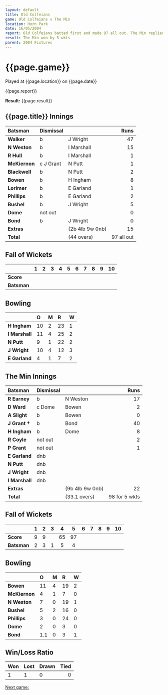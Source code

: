 ```yaml
---
layout: default
title: Old Colfeians
game: Old Colfeians v The Min
location: Horn Park
date: 16/05/2004
report: Old Colfeians batted first and made 97 all out. The Min replied with 98 for 5 wkts
result: The Min won by 5 wkts
parent: 2004 Fixtures
---
```


# {{page.game}}

Played at {{page.location}} on {{page.date}}

{{page.report}}

**Result:** {{page.result}}

## {{page.title}} Innings

| Batsman | Dismissal |  | Runs |
|:---|:---|---|---:|
| **Walker** | b | J Wright | 47 |
| **N Weston** | b | I Marshall | 15 |
| **R Hull** | b | I Marshall | 1 |
| **McKiernon** | c J Grant | N Putt | 1 |
| **Blackwell** | b | N Putt | 2 |
| **Bowen** | b | H Ingham | 8 |
| **Lorimer** | b | E Garland | 1 |
| **Phillips** | b | E Garland | 2 |
| **Bushel** | b | J Wright | 5 |
| **Dome** | not out |  | 0 |
| **Bond** | b | J Wright | 0 |
| **Extras** | | (2b 4lb 9w 0nb) | 15 |
| **Total** | | (44 overs) | 97 all out |

## Fall of Wickets

| | 1 | 2 | 3 | 4 | 5 | 6 | 7 | 8 | 9 | 10 |
|---|:---:|:---:|:---:|:---:|:---:|:---:|:---:|:---:|:---:|:---:|
| **Score** |  |  |  |  |  |  |  |  |  |  |
| **Batsman** |  |  |  |  |  |  |  |  |  |  |

## Bowling

| | O | M | R | W |
|---|:---|:---|:---|:---|
| **H Ingham** | 10 | 2 | 23 | 1 |
| **I Marshall** | 11 | 4 | 25 | 2 |
| **N Putt** | 9 | 1 | 22 | 2 |
| **J Wright** | 10 | 4 | 12 | 3 |
| **E Garland** | 4 | 1 | 7 | 2 |

## The Min Innings

| Batsman | Dismissal |  | Runs |
|:---|:---|---|---:|
| **R Earney** | b | N Weston | 17 |
| **D Ward** | c Dome | Bowen | 2 |
| **A Slight** | b | Bowen | 0 |
| **J Grant &#8224;** | b | Bond | 40 |
| **H Ingham** | b | Dome | 8 |
| **R Coyle** | not out |  | 2 |
| **P Grant** | not out |  | 1 |
| **E Garland** | dnb |  |  |
| **N Putt** | dnb |  |  |
| **J Wright** | dnb |  |  |
| **I Marshall** | dnb |  |  |
| **Extras** | | (9b 4lb 9w 0nb) | 22 |
| **Total** | | (33.1 overs) | 98 for 5 wkts |

## Fall of Wickets

| | 1 | 2 | 3 | 4 | 5 | 6 | 7 | 8 | 9 | 10 |
|---|:---:|:---:|:---:|:---:|:---:|:---:|:---:|:---:|:---:|:---:|
| **Score** | 9 | 9 |  | 65 | 97 |  |  |  |  |  |
| **Batsman** | 2 | 3 | 1 | 5 | 4 |  |  |  |  |  |

## Bowling

| | O | M | R | W |
|---|:---|:---|:---|:---|
| **Bowen** | 11 | 4 | 19 | 2 |
| **McKiernon** | 4 | 1 | 7 | 0 |
| **N Weston** | 7 | 0 | 19 | 1 |
| **Bushel** | 5 | 2 | 16 | 0 |
| **Phillips** | 3 | 0 | 24 | 0 |
| **Dome** | 2 | 0 | 3 | 0 |
| **Bond** | 1.1 | 0 | 3 | 1 |

## Win/Loss Ratio

| Won | Lost | Drawn | Tied |
|:---|:---|:---|---:|
| 1 | 1 | 0 | 0 |

[Next game:]({{page.next}})